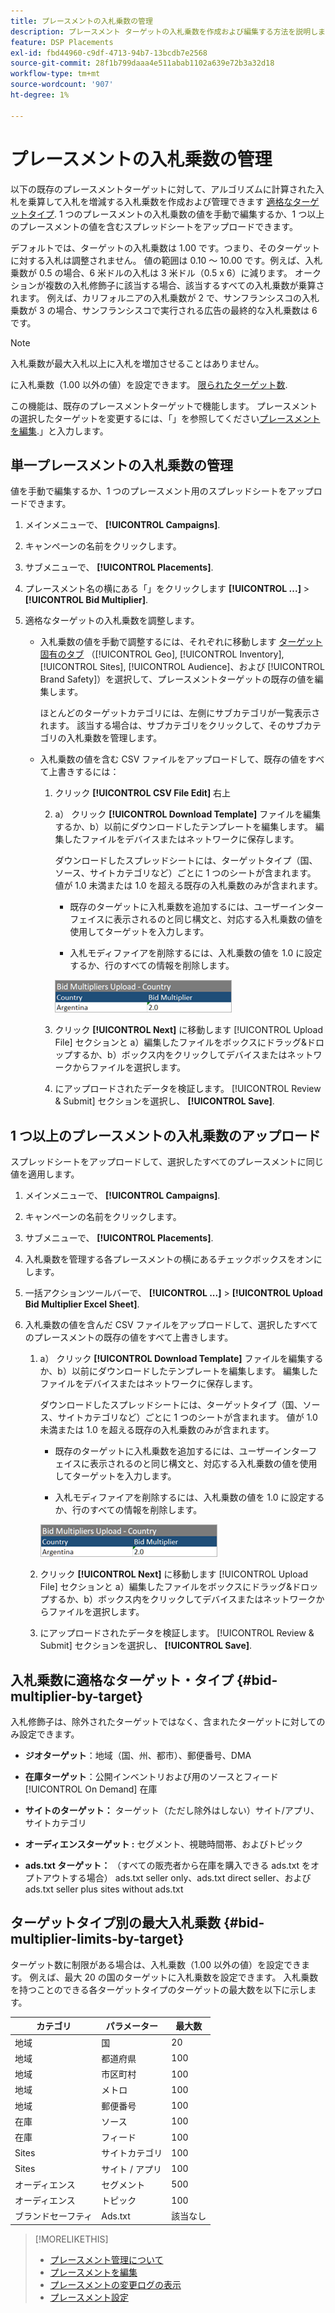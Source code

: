 ```yaml
---
title: プレースメントの入札乗数の管理
description: プレースメント ターゲットの入札乗数を作成および編集する方法を説明します。
feature: DSP Placements
exl-id: fbd44960-c9df-4713-94b7-13bcdb7e2568
source-git-commit: 28f1b799daaa4e511abab1102a639e72b3a32d18
workflow-type: tm+mt
source-wordcount: '907'
ht-degree: 1%

---
```


# プレースメントの入札乗数の管理

以下の既存のプレースメントターゲットに対して、アルゴリズムに計算された入札を乗算して入札を増減する入札乗数を作成および管理できます [適格なターゲットタイプ](#bid-multiplier-by-target). 1 つのプレースメントの入札乗数の値を手動で編集するか、1 つ以上のプレースメントの値を含むスプレッドシートをアップロードできます。

デフォルトでは、ターゲットの入札乗数は 1.00 です。つまり、そのターゲットに対する入札は調整されません。 値の範囲は 0.10 ～ 10.00 です。例えば、入札乗数が 0.5 の場合、6 米ドルの入札は 3 米ドル（0.5 x 6）に減ります。 オークションが複数の入札修飾子に該当する場合、該当するすべての入札乗数が乗算されます。 例えば、カリフォルニアの入札乗数が 2 で、サンフランシスコの入札乗数が 3 の場合、サンフランシスコで実行される広告の最終的な入札乗数は 6 です。

>[!NOTE]
>
>入札乗数が最大入札以上に入札を増加させることはありません。

に入札乗数（1.00 以外の値）を設定できます。 [限られたターゲット数](#bid-multiplier-limits-by-target).

この機能は、既存のプレースメントターゲットで機能します。 プレースメントの選択したターゲットを変更するには、「」を参照してください[プレースメントを編集](/help/dsp/campaign-management/placements/placement-edit.md).」と入力します。

## 単一プレースメントの入札乗数の管理

値を手動で編集するか、1 つのプレースメント用のスプレッドシートをアップロードできます。

1. メインメニューで、 **[!UICONTROL Campaigns]**.

1. キャンペーンの名前をクリックします。

1. サブメニューで、 **[!UICONTROL Placements]**.

1. プレースメント名の横にある「」をクリックします  **[!UICONTROL ...]** > **[!UICONTROL Bid Multiplier]**.

1. 適格なターゲットの入札乗数を調整します。

   * 入札乗数の値を手動で調整するには、それぞれに移動します [ターゲット固有のタブ](#bid-multiplier-by-target) （[!UICONTROL Geo], [!UICONTROL Inventory], [!UICONTROL Sites], [!UICONTROL Audience]、および [!UICONTROL Brand Safety]）を選択して、プレースメントターゲットの既存の値を編集します。

     ほとんどのターゲットカテゴリには、左側にサブカテゴリが一覧表示されます。 該当する場合は、サブカテゴリをクリックして、そのサブカテゴリの入札乗数を管理します。

   * 入札乗数の値を含む CSV ファイルをアップロードして、既存の値をすべて上書きするには：

      1. クリック **[!UICONTROL CSV File Edit]** 右上

      1. a） クリック **[!UICONTROL Download Template]** ファイルを編集するか、b）以前にダウンロードしたテンプレートを編集します。 編集したファイルをデバイスまたはネットワークに保存します。

         ダウンロードしたスプレッドシートには、ターゲットタイプ（国、ソース、サイトカテゴリなど）ごとに 1 つのシートが含まれます。 値が 1.0 未満または 1.0 を超える既存の入札乗数のみが含まれます。

         * 既存のターゲットに入札乗数を追加するには、ユーザーインターフェイスに表示されるのと同じ構文と、対応する入札乗数の値を使用してターゲットを入力します。

         * 入札モディファイアを削除するには、入札乗数の値を 1.0 に設定するか、行のすべての情報を削除します。

         ![入札乗数スプレッドシートファイルの行の例](/help/dsp/assets/bid-multiplier-spreadsheet.png "入札乗数スプレッドシートファイルの行の例")

      1. クリック **[!UICONTROL Next]** に移動します [!UICONTROL Upload File] セクションと a）編集したファイルをボックスにドラッグ&amp;ドロップするか、b）ボックス内をクリックしてデバイスまたはネットワークからファイルを選択します。

      1. にアップロードされたデータを検証します。 [!UICONTROL Review & Submit] セクションを選択し、 **[!UICONTROL Save]**.

## 1 つ以上のプレースメントの入札乗数のアップロード

スプレッドシートをアップロードして、選択したすべてのプレースメントに同じ値を適用します。

1. メインメニューで、 **[!UICONTROL Campaigns]**.

1. キャンペーンの名前をクリックします。

1. サブメニューで、 **[!UICONTROL Placements]**.

1. 入札乗数を管理する各プレースメントの横にあるチェックボックスをオンにします。

1. 一括アクションツールバーで、 **[!UICONTROL ...]** > **[!UICONTROL Upload Bid Multiplier Excel Sheet]**.

1. 入札乗数の値を含んだ CSV ファイルをアップロードして、選択したすべてのプレースメントの既存の値をすべて上書きします。

   1. a） クリック **[!UICONTROL Download Template]** ファイルを編集するか、b）以前にダウンロードしたテンプレートを編集します。 編集したファイルをデバイスまたはネットワークに保存します。

      ダウンロードしたスプレッドシートには、ターゲットタイプ（国、ソース、サイトカテゴリなど）ごとに 1 つのシートが含まれます。 値が 1.0 未満または 1.0 を超える既存の入札乗数のみが含まれます。

      * 既存のターゲットに入札乗数を追加するには、ユーザーインターフェイスに表示されるのと同じ構文と、対応する入札乗数の値を使用してターゲットを入力します。

      * 入札モディファイアを削除するには、入札乗数の値を 1.0 に設定するか、行のすべての情報を削除します。

      ![入札乗数スプレッドシートファイルの行の例](/help/dsp/assets/bid-multiplier-spreadsheet.png "入札乗数スプレッドシートファイルの行の例")

   1. クリック **[!UICONTROL Next]** に移動します [!UICONTROL Upload File] セクションと a）編集したファイルをボックスにドラッグ&amp;ドロップするか、b）ボックス内をクリックしてデバイスまたはネットワークからファイルを選択します。

   1. にアップロードされたデータを検証します。 [!UICONTROL Review & Submit] セクションを選択し、 **[!UICONTROL Save]**.

## 入札乗数に適格なターゲット・タイプ {#bid-multiplier-by-target}

入札修飾子は、除外されたターゲットではなく、含まれたターゲットに対してのみ設定できます。

* **ジオターゲット**：地域（国、州、都市）、郵便番号、DMA

* **在庫ターゲット**：公開インベントリおよび用のソースとフィード [!UICONTROL On Demand] 在庫

* **サイトのターゲット：** ターゲット（ただし除外はしない）サイト/アプリ、サイトカテゴリ

* **オーディエンスターゲット :** セグメント、視聴時間帯、およびトピック

* **ads.txt ターゲット：** （すべての販売者から在庫を購入できる ads.txt をオプトアウトする場合） ads.txt seller only、ads.txt direct seller、および ads.txt seller plus sites without ads.txt <!-- bid multipliers for the different subsets of inventory; not available when the placement targets only one subset -->

## ターゲットタイプ別の最大入札乗数 {#bid-multiplier-limits-by-target}

ターゲット数に制限がある場合は、入札乗数（1.00 以外の値）を設定できます。 例えば、最大 20 の国のターゲットに入札乗数を設定できます。 入札乗数を持つことのできる各ターゲットタイプのターゲットの最大数を以下に示します。

| カテゴリ | パラメーター | 最大数 |
| -------- | --------- | ----- |
| 地域 | 国 | 20 |
| 地域 | 都道府県 | 100 |
| 地域 | 市区町村 | 100 |
| 地域 | メトロ | 100 |
| 地域 | 郵便番号 | 100 |
| 在庫 | ソース | 100 |
| 在庫 | フィード | 100 |
| Sites | サイトカテゴリ | 100 |
| Sites | サイト / アプリ | 100 |
| オーディエンス | セグメント | 500 |
| オーディエンス | トピック | 100 |
| ブランドセーフティ | Ads.txt | 該当なし |

>[!MORELIKETHIS]
>
>* [プレースメント管理について](placement-about.md)
>* [プレースメントを編集](placement-edit.md)
>* [プレースメントの変更ログの表示](placement-change-log.md)
>* [プレースメント設定](placement-settings.md)
